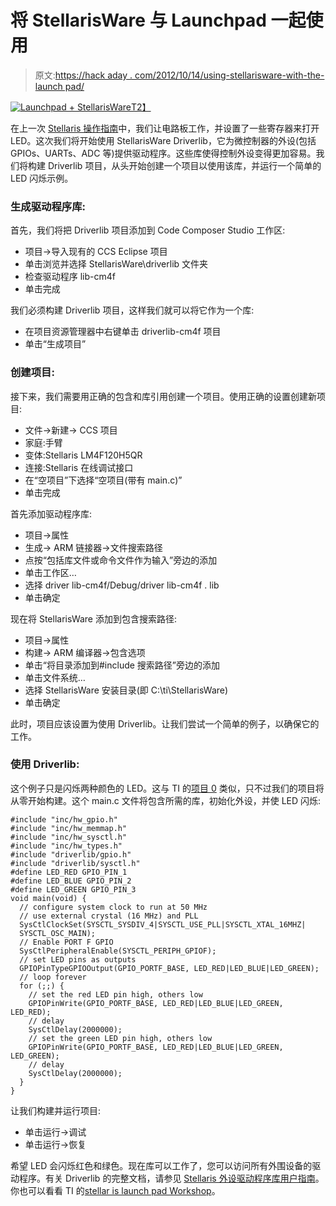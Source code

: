 # 将 StellarisWare 与 Launchpad 一起使用

> 原文:[https://hack aday . com/2012/10/14/using-stellarisware-with-the-launch pad/](https://hackaday.com/2012/10/14/using-stellarisware-with-the-launchpad/)

[![](../Images/3d478fc5f578dd7cbc5ca2edcd0dcce4.png "Launchpad + StellarisWare")T2】](http://hackaday.com/?attachment_id=88010)

在上一次 [Stellaris 操作指南](http://hackaday.com/2012/10/11/getting-started-with-the-stellaris-launchpad/ "Getting Started with the Stellaris Launchpad")中，我们让电路板工作，并设置了一些寄存器来打开 LED。这次我们将开始使用 StellarisWare Driverlib，它为微控制器的外设(包括 GPIOs、UARTs、ADC 等)提供驱动程序。这些库使得控制外设变得更加容易。我们将构建 Driverlib 项目，从头开始创建一个项目以使用该库，并运行一个简单的 LED 闪烁示例。

### 生成驱动程序库:

首先，我们将把 Driverlib 项目添加到 Code Composer Studio 工作区:

*   项目->导入现有的 CCS Eclipse 项目
*   单击浏览并选择 StellarisWare\driverlib 文件夹
*   检查驱动程序 lib-cm4f
*   单击完成

我们必须构建 Driverlib 项目，这样我们就可以将它作为一个库:

*   在项目资源管理器中右键单击 driverlib-cm4f 项目
*   单击“生成项目”

### 创建项目:

接下来，我们需要用正确的包含和库引用创建一个项目。使用正确的设置创建新项目:

*   文件->新建-> CCS 项目
*   家庭:手臂
*   变体:Stellaris LM4F120H5QR
*   连接:Stellaris 在线调试接口
*   在“空项目”下选择“空项目(带有 main.c)”
*   单击完成

首先添加驱动程序库:

*   项目->属性
*   生成-> ARM 链接器->文件搜索路径
*   点按“包括库文件或命令文件作为输入”旁边的添加
*   单击工作区…
*   选择 driver lib-cm4f/Debug/driver lib-cm4f . lib
*   单击确定

现在将 StellarisWare 添加到包含搜索路径:

*   项目->属性
*   构建-> ARM 编译器->包含选项
*   单击“将目录添加到#include 搜索路径”旁边的添加
*   单击文件系统…
*   选择 StellarisWare 安装目录(即 C:\ti\StellarisWare)
*   单击确定

此时，项目应该设置为使用 Driverlib。让我们尝试一个简单的例子，以确保它的工作。

### 使用 Driverlib:

这个例子只是闪烁两种颜色的 LED。这与 TI 的[项目 0](http://processors.wiki.ti.com/index.php/Stellaris_LM4F120_LaunchPad_Blink_the_RGB "Project 0") 类似，只不过我们的项目将从零开始构建。这个 main.c 文件将包含所需的库，初始化外设，并使 LED 闪烁:

```
#include "inc/hw_gpio.h"
#include "inc/hw_memmap.h"
#include "inc/hw_sysctl.h"
#include "inc/hw_types.h"
#include "driverlib/gpio.h"
#include "driverlib/sysctl.h"
#define LED_RED GPIO_PIN_1
#define LED_BLUE GPIO_PIN_2
#define LED_GREEN GPIO_PIN_3
void main(void) {
  // configure system clock to run at 50 MHz
  // use external crystal (16 MHz) and PLL
  SysCtlClockSet(SYSCTL_SYSDIV_4|SYSCTL_USE_PLL|SYSCTL_XTAL_16MHZ|
  SYSCTL_OSC_MAIN);
  // Enable PORT F GPIO
  SysCtlPeripheralEnable(SYSCTL_PERIPH_GPIOF);
  // set LED pins as outputs
  GPIOPinTypeGPIOOutput(GPIO_PORTF_BASE, LED_RED|LED_BLUE|LED_GREEN);
  // loop forever
  for (;;) {
    // set the red LED pin high, others low
    GPIOPinWrite(GPIO_PORTF_BASE, LED_RED|LED_BLUE|LED_GREEN, LED_RED);
    // delay
    SysCtlDelay(2000000);
    // set the green LED pin high, others low
    GPIOPinWrite(GPIO_PORTF_BASE, LED_RED|LED_BLUE|LED_GREEN, LED_GREEN);
    // delay
    SysCtlDelay(2000000);
  }
}
```

让我们构建并运行项目:

*   单击运行->调试
*   单击运行->恢复

希望 LED 会闪烁红色和绿色。现在库可以工作了，您可以访问所有外围设备的驱动程序。有关 Driverlib 的完整文档，请参见 [Stellaris 外设驱动程序库用户指南](http://www.ti.com/lit/ug/spmu019o/spmu019o.pdf "User's Guide")。你也可以看看 TI 的[stellar is launch pad Workshop](http://processors.wiki.ti.com/index.php/Getting_Started_with_the_Stellaris_EK-LM4F120XL_LaunchPad_Workshop?DCMP=stellaris-launchpad&HQS=stellaris-launchpadtraining "Stellaris Launchpad Workshop")。